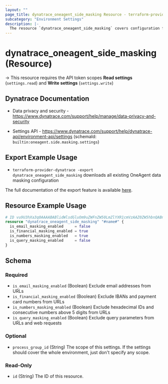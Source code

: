 ```yaml
---
layout: ""
page_title: dynatrace_oneagent_side_masking Resource - terraform-provider-dynatrace"
subcategory: "Environment Settings"
description: |-
  The resource `dynatrace_oneagent_side_masking` covers configuration for OneAgent data masking
---
```


# dynatrace_oneagent_side_masking (Resource)

-> This resource requires the API token scopes **Read settings** (`settings.read`) and **Write settings** (`settings.write`)

## Dynatrace Documentation

- Data privacy and security - https://www.dynatrace.com/support/help/manage/data-privacy-and-security

- Settings API - https://www.dynatrace.com/support/help/dynatrace-api/environment-api/settings (schemaId: `builtin:oneagent.side.masking.settings`)

## Export Example Usage

- `terraform-provider-dynatrace -export dynatrace_oneagent_side_masking` downloads all existing OneAgent data masking configuration

The full documentation of the export feature is available [here](https://registry.terraform.io/providers/dynatrace-oss/dynatrace/latest/docs/guides/export-v2).

## Resource Example Usage

```terraform
# ID vu9U3hXa3q0AAAABABlidWlsdGluOm9uZWFnZW50LmZlYXR1cmVzAAZ0ZW5hbnQABnRlbmFudAAkMWQzYjY4ODMtOWViZi0zMDljLTg1YjktNjg4OTcxYzE3NDM1vu9U3hXa3q0
resource "dynatrace_oneagent_side_masking" "#name#" {
  is_email_masking_enabled     = false
  is_financial_masking_enabled = true
  is_numbers_masking_enabled   = true
  is_query_masking_enabled     = false
}
```

<!-- schema generated by tfplugindocs -->
## Schema

### Required

- `is_email_masking_enabled` (Boolean) Exclude email addresses from URLs
- `is_financial_masking_enabled` (Boolean) Exclude IBANs and payment card numbers from URLs
- `is_numbers_masking_enabled` (Boolean) Exclude hexadecimal IDs and consecutive numbers above 5 digits from URLs
- `is_query_masking_enabled` (Boolean) Exclude query parameters from URLs and web requests

### Optional

- `process_group_id` (String) The scope of this settings. If the settings should cover the whole environment, just don't specify any scope.

### Read-Only

- `id` (String) The ID of this resource.
 